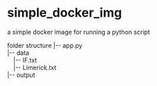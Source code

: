 # simple_docker_img
a simple docker image for running a python script

folder structure
|-- app.py<br/>
|-- data<br/>
&emsp;|-- IF.txt<br/>
&emsp;|-- Limerick.txt<br/>
|-- output

